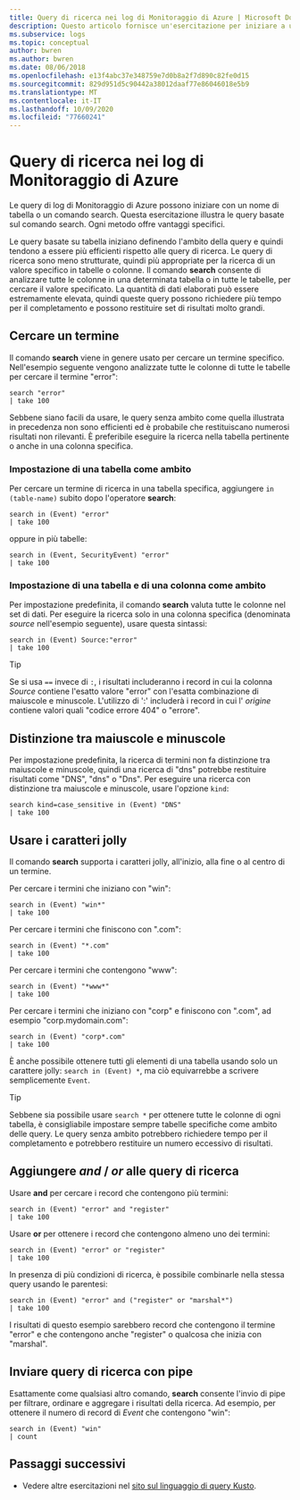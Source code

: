 ```yaml
---
title: Query di ricerca nei log di Monitoraggio di Azure | Microsoft Docs
description: Questo articolo fornisce un'esercitazione per iniziare a usare il comando search nelle query di log di Monitoraggio di Azure.
ms.subservice: logs
ms.topic: conceptual
author: bwren
ms.author: bwren
ms.date: 08/06/2018
ms.openlocfilehash: e13f4abc37e348759e7d0b8a2f7d890c82fe0d15
ms.sourcegitcommit: 829d951d5c90442a38012daaf77e86046018e5b9
ms.translationtype: MT
ms.contentlocale: it-IT
ms.lasthandoff: 10/09/2020
ms.locfileid: "77660241"
---
```

# <a name="search-queries-in-azure-monitor-logs"></a>Query di ricerca nei log di Monitoraggio di Azure
Le query di log di Monitoraggio di Azure possono iniziare con un nome di tabella o un comando search. Questa esercitazione illustra le query basate sul comando search. Ogni metodo offre vantaggi specifici.

Le query basate su tabella iniziano definendo l'ambito della query e quindi tendono a essere più efficienti rispetto alle query di ricerca. Le query di ricerca sono meno strutturate, quindi più appropriate per la ricerca di un valore specifico in tabelle o colonne. Il comando **search** consente di analizzare tutte le colonne in una determinata tabella o in tutte le tabelle, per cercare il valore specificato. La quantità di dati elaborati può essere estremamente elevata, quindi queste query possono richiedere più tempo per il completamento e possono restituire set di risultati molto grandi.

## <a name="search-a-term"></a>Cercare un termine
Il comando **search** viene in genere usato per cercare un termine specifico. Nell'esempio seguente vengono analizzate tutte le colonne di tutte le tabelle per cercare il termine "error":

```Kusto
search "error"
| take 100
```

Sebbene siano facili da usare, le query senza ambito come quella illustrata in precedenza non sono efficienti ed è probabile che restituiscano numerosi risultati non rilevanti. È preferibile eseguire la ricerca nella tabella pertinente o anche in una colonna specifica.

### <a name="table-scoping"></a>Impostazione di una tabella come ambito
Per cercare un termine di ricerca in una tabella specifica, aggiungere `in (table-name)` subito dopo l'operatore **search**:

```Kusto
search in (Event) "error"
| take 100
```

oppure in più tabelle:
```Kusto
search in (Event, SecurityEvent) "error"
| take 100
```

### <a name="table-and-column-scoping"></a>Impostazione di una tabella e di una colonna come ambito
Per impostazione predefinita, il comando **search** valuta tutte le colonne nel set di dati. Per eseguire la ricerca solo in una colonna specifica (denominata *source* nell'esempio seguente), usare questa sintassi:

```Kusto
search in (Event) Source:"error"
| take 100
```

> [!TIP]
> Se si usa `==` invece di `:`, i risultati includeranno i record in cui la colonna *Source* contiene l'esatto valore "error" con l'esatta combinazione di maiuscole e minuscole. L'utilizzo di ':' includerà i record in cui l' *origine* contiene valori quali "codice errore 404" o "errore".

## <a name="case-sensitivity"></a>Distinzione tra maiuscole e minuscole
Per impostazione predefinita, la ricerca di termini non fa distinzione tra maiuscole e minuscole, quindi una ricerca di "dns" potrebbe restituire risultati come "DNS", "dns" o "Dns". Per eseguire una ricerca con distinzione tra maiuscole e minuscole, usare l'opzione `kind`:

```Kusto
search kind=case_sensitive in (Event) "DNS"
| take 100
```

## <a name="use-wild-cards"></a>Usare i caratteri jolly
Il comando **search** supporta i caratteri jolly, all'inizio, alla fine o al centro di un termine.

Per cercare i termini che iniziano con "win":
```Kusto
search in (Event) "win*"
| take 100
```

Per cercare i termini che finiscono con ".com":
```Kusto
search in (Event) "*.com"
| take 100
```

Per cercare i termini che contengono "www":
```Kusto
search in (Event) "*www*"
| take 100
```

Per cercare i termini che iniziano con "corp" e finiscono con ".com", ad esempio "corp.mydomain.com":

```Kusto
search in (Event) "corp*.com"
| take 100
```

È anche possibile ottenere tutti gli elementi di una tabella usando solo un carattere jolly: `search in (Event) *`, ma ciò equivarrebbe a scrivere semplicemente `Event`.

> [!TIP]
> Sebbene sia possibile usare `search *` per ottenere tutte le colonne di ogni tabella, è consigliabile impostare sempre tabelle specifiche come ambito delle query. Le query senza ambito potrebbero richiedere tempo per il completamento e potrebbero restituire un numero eccessivo di risultati.

## <a name="add-and--or-to-search-queries"></a>Aggiungere *and* / *or* alle query di ricerca
Usare **and** per cercare i record che contengono più termini:

```Kusto
search in (Event) "error" and "register"
| take 100
```

Usare **or** per ottenere i record che contengono almeno uno dei termini:

```Kusto
search in (Event) "error" or "register"
| take 100
```

In presenza di più condizioni di ricerca, è possibile combinarle nella stessa query usando le parentesi:

```Kusto
search in (Event) "error" and ("register" or "marshal*")
| take 100
```

I risultati di questo esempio sarebbero record che contengono il termine "error" e che contengono anche "register" o qualcosa che inizia con "marshal".

## <a name="pipe-search-queries"></a>Inviare query di ricerca con pipe
Esattamente come qualsiasi altro comando, **search** consente l'invio di pipe per filtrare, ordinare e aggregare i risultati della ricerca. Ad esempio, per ottenere il numero di record di *Event* che contengono "win":

```Kusto
search in (Event) "win"
| count
```




## <a name="next-steps"></a>Passaggi successivi

- Vedere altre esercitazioni nel [sito sul linguaggio di query Kusto](/azure/kusto/query/).
